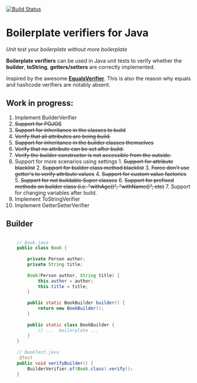 [![Build Status](https://travis-ci.org/nicojs/boilerplate-verifiers.svg)](https://travis-ci.org/nicojs/boilerplate-verifiers)

Boilerplate verifiers for Java
==============================

*Unit test your boilerplate without more boilerplate*

**Boilerplate verifiers** can be used in Java unit tests to verify whether 
the **builder**, **toString**, **getters/setters** are correctly implemented.

Inspired by the awesome [**EqualsVerifier**](https://github.com/jqno/equalsverifier).
This is also the reason why equals and hashcode verifiers are notably absent.

Work in progress:
----------------
1. Implement BuilderVerifier
  1. ~~Support for POJOS~~
  2. ~~Support for inheritance in the classes to build~~
  3. ~~Verify that all attributes are being build.~~
  4. ~~Support for inheritance in the builder classes themselves~~
  5. ~~Verify that no attribute can be set after build.~~
  6. ~~Verify the builder constructor is not accessible from the outside.~~
  7. Support for more scenarios using settings
    1. ~~Support for attribute blacklist~~
    2. ~~Support for builder class method blacklist~~
    3. ~~Force don't use getter's to verify attribute values~~
    4. ~~Support for custom value factories~~
    5. ~~Support for not buildable Super classes~~
    6. ~~Support for prefixed methods on builder class (i.e. "withAge()", "withName()", etc)~~
    7. Support for changing variables after build.
2. Implement ToStringVerifier
3. Implement GetterSetterVerifier

Builder
------
```java

    // Book.java
    public class Book {
    
        private Person author;
        private String title;
    
        Book(Person author, String title) {
            this.author = author;
            this.title = title;
        }
    
        public static BookBuilder builder() {
            return new BookBuilder();
        }
    
        public static class BookBuilder {
            // ...  boilerplate ...
        }
    }
    
    // BookTest.java
     @Test
    public void verifyBuilder() {
        BuilderVerifier.of(Book.class).verify();
    }
```
